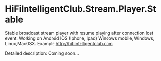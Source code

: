 # HiFiIntelligentClub.Stream.Player.Stable
Stable broadcast stream player with resume playing after connection lost event. Working on Android IOS (Iphone, Ipad) Windows mobile, Windows, Linux,MacOSX.
Example http://hifiintelligentclub.com

Detailed description: Coming soon...
